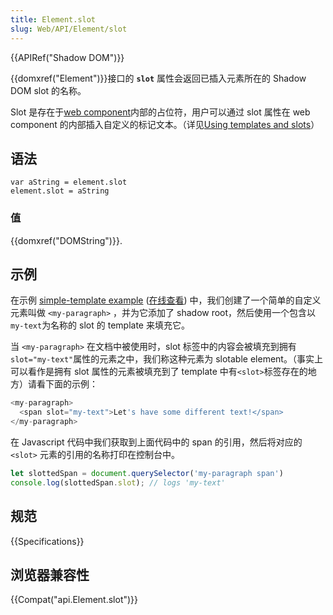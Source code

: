 ```yaml
---
title: Element.slot
slug: Web/API/Element/slot
---
```

{{APIRef("Shadow DOM")}}

{{domxref("Element")}}接口的 **`slot`** 属性会返回已插入元素所在的 Shadow DOM slot 的名称。

Slot 是存在于[web component](/zh-CN/docs/Web/Web_Components)内部的占位符，用户可以通过 slot 属性在 web component 的内部插入自定义的标记文本。（详见[Using templates and slots](/zh-CN/docs/Web/Web_Components/Using_templates_and_slots)）

## 语法

```
var aString = element.slot
element.slot = aString
```

### 值

{{domxref("DOMString")}}.

## 示例

在示例 [simple-template example](https://github.com/mdn/web-components-examples/tree/master/simple-template) ([在线查看](https://mdn.github.io/web-components-examples/simple-template/)) 中，我们创建了一个简单的自定义元素叫做 `<my-paragraph>` ，并为它添加了 shadow root，然后使用一个包含以 `my-text`为名称的 slot 的 template 来填充它。

当 `<my-paragraph>` 在文档中被使用时，slot 标签中的内容会被填充到拥有`slot="my-text"`属性的元素之中，我们称这种元素为 slotable element。（事实上可以看作是拥有 slot 属性的元素被填充到了 template 中有`<slot>`标签存在的地方）请看下面的示例：

```js
<my-paragraph>
  <span slot="my-text">Let's have some different text!</span>
</my-paragraph>
```

在 Javascript 代码中我们获取到上面代码中的 span 的引用，然后将对应的 `<slot>` 元素的引用的名称打印在控制台中。

```js
let slottedSpan = document.querySelector('my-paragraph span')
console.log(slottedSpan.slot); // logs 'my-text'
```

## 规范

{{Specifications}}

## 浏览器兼容性

{{Compat("api.Element.slot")}}
